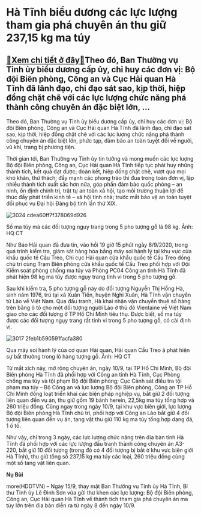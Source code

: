 Hà Tĩnh biểu dương các lực lượng tham gia phá chuyên án thu giữ 237,15 kg ma túy
================================================================================

[:gift:Xem chi tiết ở đây:gift:](https://hddtvn.com/ha-tinh-bieu-duong-cac-luc-luong-tham-gia-pha-chuyen-an-thu-giu-23715-kg-ma-tuy/)Theo đó, Ban Thường vụ Tỉnh ủy biểu dương cấp ủy, chỉ huy các đơn vị: Bộ đội Biên phòng, Công an và Cục Hải quan Hà Tĩnh đã lãnh đạo, chỉ đạo sát sao, kịp thời, hiệp đồng chặt chẽ với các lực lượng chức năng phá thành công chuyên án đặc biệt lớn, …
--------------------------------------------------------------------------------------------------------------------------------------------------------------------------------------------------------------------------------------------------------


Theo đó, Ban Thường vụ Tỉnh ủy biểu dương cấp ủy, chỉ huy các đơn vị: Bộ đội Biên phòng, Công an và Cục Hải quan Hà Tĩnh đã lãnh đạo, chỉ đạo sát sao, kịp thời, hiệp đồng chặt chẽ với các lực lượng chức năng phá thành công chuyên án đặc biệt lớn, phức tạp, đảm bảo an toàn tuyệt đối về người, vũ khí, trang bị phương tiện.



Thời gian tới, Ban Thường vụ Tỉnh ủy tin tưởng và mong muốn các lực lượng Bộ đội Biên phòng, Công an, Cục Hải quan Hà Tĩnh tiếp tục phát huy những thành tích, kết quả đạt được; đoàn kết, hiệp đồng chặt chẽ, vượt qua mọi khó khăn, thử thách; đẩy mạnh các phong trào thi đua trong toàn đơn vị, lập nhiều thành tích xuất sắc hơn nữa, góp phần đảm bảo quốc phòng – an ninh, ổn định chính trị, trật tự an toàn xã hội, tạo môi trường thuận lợi để thúc đẩy phát triển kinh tế – xã hội tỉnh nhà; trước mắt bảo vệ an toàn tuyệt đối phục vụ Đại hội Đảng bộ tỉnh lần thứ XIX.





![3024 cdea60ff7f378069d926](https://hddtvn.com/wp-content/uploads/2021/01/3024_cdea60ff7f378069d926-3.jpg "Số ma túy mà các đối tượng nguy trang trong 5 pho tượng gỗ là 98 kg.")


Số ma túy mà các đối tượng nguy trang trong 5 pho tượng gỗ là 98 kg. Ảnh: HQ CT



Như Báo Hải quan đã đưa tin, vào hồi 19 giờ 15 phút ngày 8/9/2020, trong quá trình kiểm tra, giám sát hàng hóa bằng máy soi hành lý tại khu vực cửa khẩu quốc tế Cầu Treo, Chi cục Hải quan cửa khẩu quốc tế Cầu Treo đồng chủ trì cùng Trạm Biên phòng cửa khẩu quốc tế Cầu Treo phối hợp với Đội Kiểm soát phòng chống ma túy và Phòng PC04 Công an tỉnh Hà Tĩnh đã phát hiện 98 kg ma túy được ngụy trang tinh vi trong 5 pho tượng gỗ.


Sau khi kiểm tra, 5 pho tượng gỗ này do đối tượng Nguyễn Thị Hồng Hà, sinh năm 1976, trú tại xã Xuân Tiến, huyện Nghi Xuân, Hà Tĩnh vận chuyển từ Lào về Việt Nam. Qua đấu tranh, Hà khai nhận vận chuyển thuê số hàng trên bằng ô tô cho một đối tượng người Lào ở thủ đô Vientaine về Việt Nam giao cho các đối tượng ở TP Hồ Chí Minh tiêu thụ. Được biết, số ma túy được các đối tượng ngụy trang rất tinh vi trong 5 pho tượng gỗ, có cài định vị.





![3017 2feb1b590591facfa380](https://hddtvn.com/wp-content/uploads/2021/01/3017_2feb1b590591facfa380.jpg "Qua máy soi hành lý của cơ quan Hải quan, Hải quan Cầu Treo ã phát hiện sự bất thường trong lô hàng tượng gỗ.")


Qua máy soi hành lý của cơ quan Hải quan, Hải quan Cầu Treo ã phát hiện sự bất thường trong lô hàng tượng gỗ. Ảnh: HQ CT



Từ mắt xích này, mở rộng chuyên án, ngày 10/9, tại TP Hồ Chí Minh, Bộ đội Biên phòng Hà Tĩnh đã phối hợp với Công an tỉnh Hà Tĩnh, Cục Phòng chống ma túy và tội phạm Bộ đội Biên phòng; Cục Cảnh sát điều tra tội phạm ma túy – Bộ Công an và lực lượng Bộ đội Biên phòng, Công an TP Hồ Chí Minh đồng loạt triển khai các biện pháp nghiệp vụ, bắt giữ 2 đối tượng liên quan đến vụ án, thu giữ gồm 19 bánh herein, 22,5kg ma túy tổng hợp và 260 triệu đồng. Cũng ngay trong ngày 10/9, tại khu vực biên giới, lực lượng Bộ đội Biên phòng Hà Tĩnh chủ trì, phối hợp với Công an Lào bắt giữ 4 đối tượng liên quan đến vụ án, tang vật thu giữ 110 kg ma túy tổng hợp dạng đá, 1 ô tô.


Như vậy, chỉ trong 3 ngày, các lực lượng chức năng trên địa bàn tỉnh Hà Tĩnh đã phối hợp với các lực lượng đấu tranh thành công chuyên án A3-220, bắt giữ 10 đối tượng (trong đó có 4 đối tượng bị bắt ở khu vực biên giới Hà Tĩnh), thu giữ tổng số 237,15 kg ma túy các loại, 260 triệu đồng cùng một số tang vật liên quan.




**Nụ Bùi**



more(HDDTVN) – Ngày 15/9, thay mặt Ban Thường vụ Tỉnh ủy Hà Tĩnh, Bí thư Tỉnh ủy Lê Đình Sơn vừa gửi thư khen các lực lượng: Bộ đội Biên phòng, Công an, Cục Hải quan Hà Tĩnh về thành tích tham gia phá chuyên án ma túy lớn trên địa bàn diễn ra từ ngày 8 đến ngày 10/9.


